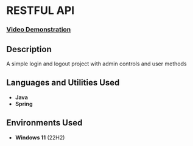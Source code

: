 <h1>RESTFUL API</h1>

 ### [Video Demonstration](https://s3.us-east-2.amazonaws.com/programmingvideos.james19190/%ED%94%84%EB%A1%9C%EA%B7%B8%EB%9E%A8%EC%8B%A4%ED%96%89_Ex4.mp4)
 
<h2>Description</h2>
A simple login and logout project with admin controls and user methods
<br />

<h2>Languages and Utilities Used</h2>

- <b>Java</b>
- <b>Spring</b> 

<h2>Environments Used </h2>

- <b>Windows 11</b> (22H2)

<!--
<h2>Program walk-through:</h2>

<p align="center">
Launch the utility: <br/>
<img src="https://i.imgur.com/62TgaWL.png" height="80%" width="80%" alt="Disk Sanitization Steps"/>
<br />
<br />
Select the disk:  <br/>
<img src="https://i.imgur.com/tcTyMUE.png" height="80%" width="80%" alt="Disk Sanitization Steps"/>
<br />

</p>

 ```diff
- text in red
+ text in green
! text in orange
# text in gray
@@ text in purple (and bold)@@
```
--!>
